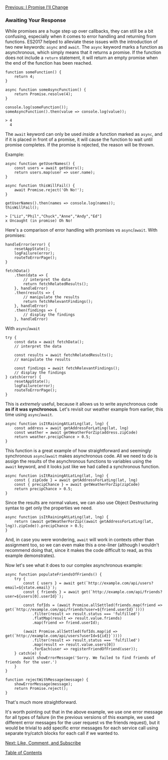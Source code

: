 [Previous: I Promise I'll Change](14-promise.md)

### Awaiting Your Response
While promises are a huge step up over callbacks, they can still be a bit confusing, especially when it comes to error handling and returning from functions. ES2017 helped to alleviate these issues with the introduction of two new keywords: `async` and `await`. The `async` keyword marks a function as asynchronous, which simply means that it returns a promise. If the function does not include a `return` statement, it will return an empty promise when the end of the function has been reached.

```
function someFunction() {
    return 4;
}

async function someAsyncFunction() {
    return Promise.resolve(4);
}

console.log(someFunction());
someAsyncFunction().then(value => console.log(value));
```
```
> 4
  4
```

The `await` keyword can only be used _inside_ a function marked as `async`, and if it is placed in front of a promise, it will cause the function to wait until promise completes. If the promise is rejected, the reason will be thrown.

Example:
```
async function getUserNames() {
    const users = await getUsers();
    return users.map(user => user.name);
}

async function thisWillFail() {
    await Promise.reject('Oh No!');
}

getUserNames().then(names => console.log(names));
thisWillFail();
```
```
> ["Liz","Phil","Chuck","Anne","Andy","Ed"]
x Uncaught (in promise) Oh No!
```

Here's a comparison of error handling with promises vs `async`/`await`.
With promises:
```
handleError(error) {
    resetAppState();
    logFailure(error);
    routeToErrorPage();
}

fetchData()
    .then(data => {
        // interpret the data
        return fetchRelatedResults();
    }, handleError)
    .then(results => {
        // manipulate the results
        return fetchRelevantFindings();
    }, handleError)
    .then(findings => {
        // display the findings
    }, handleError)
```

With `async`/`await`
```
try {
    const data = await fetchData();
    // interpret the data

    const results = await fetchRelatedResults();
    // manipulate the results

    const findings = await fetchRelevantFindings();
    // display the findings
} catch(error) {
    resetAppState();
    logFailure(error);
    routeToErrorPage();
}
```
This is _extremely_ useful, because it allows us to write asynchronous code __as if it was synchronous__. Let's revisit our weather example from earlier, this time using `async`/`await`.
```
async function isItRainingAtLatLng(lat, lng) {
    const address = await getAddressForLatLng(lat, lng)
    const weather = await getWeatherForZip(address.zipCode)
    return weather.precipChance > 0.5;
}
```
This function is a great example of how straightforward and seemingly synchronous `async`/`await` makes asynchronous code. All we need to do is assign the results of the asynchronous functions to variables using the `await` keyword, and it looks just like we had called a synchronous function.
```
async function isItRainingAtLatLng(lat, lng) {
    const { zipCode } = await getAddressForLatLng(lat, lng)
    const { precipChance } = await getWeatherForZip(zipCode)
    return precipChance > 0.5;
}
```
Since the results are normal values, we can also use Object Destructuring syntax to get only the properties we need.
```
async function isItRainingAtLatLng(lat, lng) {
    return (await getWeatherForZip((await getAddressForLatLng(lat, lng)).zipCode)).precipChance > 0.5;
}
```
And, in case you were wondering, `await` will work in contexts other than assignment too, so we can even make this a one-liner (although I wouldn't recommend doing that, since it makes the code difficult to read, as this example demonstrates).

Now let's see what it does to our complex asynchronous example:

```
async function populateFriendsOfFriends() {
    try {
        const { users } = await get(`http://example.com/api/users?email=${state.email}`);
        const { friends } = await get(`http://example.com/api/friends?user=${users[0].userId}`);

        const fofIds = (await Promise.allSettled(friends.map(friend => get(`http://example.com/api/friends?user=${friend.userId}`))))
            .filter(result => result.status === 'fulfilled')
            .flatMap(result => result.value.friends)
            .map(friend => friend.userId);

        (await Promise.allSettled(fofIds.map(id => get(`http://example.com/api/users?userId=${id}}`))))
            .filter(result => result.status === 'fulfilled')
            .map(result => result.value.users[0])
            .forEach(user => registerFriendOfFriend(user));
    } catch(e) {
        await showErrorMessage('Sorry. We failed to find friends of friends for the user.')
    }
}

function rejectWithMessage(message) {
    showErrorMessage(message);
    return Promise.reject();
}
```
That's much more straightforward.

It's worth pointing out that in the above example, we use one error message for all types of failure (in the previous versions of this example, we used different error messages for the user request vs the friends request), but it would be trivial to add specific error messages for each service call using separate try/catch blocks for each call if we wanted to.

[Next: Like, Comment, and Subscribe](16-observables.md)

[Table of Contents](0-intro.md)
